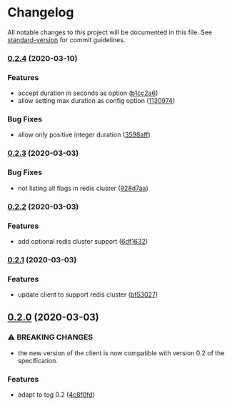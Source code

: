 # Changelog

All notable changes to this project will be documented in this file. See [standard-version](https://github.com/conventional-changelog/standard-version) for commit guidelines.

### [0.2.4](https://github.com/escaletech/tog-session-server/compare/v0.2.3...v0.2.4) (2020-03-10)


### Features

* accept duration in seconds as option ([b1cc2a6](https://github.com/escaletech/tog-session-server/commit/b1cc2a6745150326660d4bbc1b4eabae19a89e3b))
* allow setting max duration as config option ([1130974](https://github.com/escaletech/tog-session-server/commit/1130974d651953538180f97a78d1937e3436ab9e))


### Bug Fixes

* allow only positive integer duration ([3598aff](https://github.com/escaletech/tog-session-server/commit/3598aff3f15cfe3d0d6d1ec2188be2633e063c64))

### [0.2.3](https://github.com/escaletech/tog-session-server/compare/v0.2.2...v0.2.3) (2020-03-03)


### Bug Fixes

* not listing all flags in redis cluster ([928d7aa](https://github.com/escaletech/tog-session-server/commit/928d7aafa3c98a1914056da7a3ea88443d8fda3d))

### [0.2.2](https://github.com/escaletech/tog-session-server/compare/v0.2.1...v0.2.2) (2020-03-03)


### Features

* add optional redis cluster support ([6df1632](https://github.com/escaletech/tog-session-server/commit/6df16329e1319d0f30e06619c8e5c0b575e31862))

### [0.2.1](https://github.com/escaletech/tog-session-server/compare/v0.2.0...v0.2.1) (2020-03-03)


### Features

* update client to support redis cluster ([bf53027](https://github.com/escaletech/tog-session-server/commit/bf53027e3553fff04bfe74e5f203d4f613fa7580))

## [0.2.0](https://github.com/escaletech/tog-session-server/compare/v0.1.2...v0.2.0) (2020-03-03)


### ⚠ BREAKING CHANGES

* the new version of the client is now compatible
with version 0.2 of the specification.

### Features

* adapt to tog 0.2 ([4c8f0fd](https://github.com/escaletech/tog-session-server/commit/4c8f0fd14d1354d299a60f6c291b34b0b57effc5))
